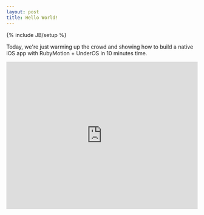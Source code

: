 ```yaml
---
layout: post
title: Hello World!
---
```

{% include JB/setup %}

Today, we're just warming up the crowd and showing how to build
a native iOS app with RubyMotion + UnderOS in 10 minutes time.

<iframe src="http://player.vimeo.com/video/81919125" width="100%" height="388" frameborder="0" allowfullscreen="true" class="video"> </iframe>
